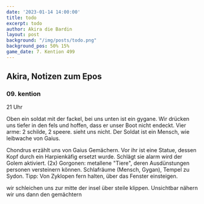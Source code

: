 ```yaml
---
date: '2023-01-14 14:00:00'
title: todo
excerpt: todo
author: Akira die Bardin
layout: post
background: "/img/posts/todo.png"
background_pos: 50% 15%
game_date: 7. Kention 499
---
```


<div class="rhyme">
  <blockquote>
  </blockquote>
</div>

## Akira, Notizen zum Epos

### 09. kention

21 Uhr

Oben ein soldat mit der fackel, bei uns unten ist ein gygane. Wir drücken uns tiefer in den fels und hoffen, dass er unser Boot nicht endeckt.
Vier arme: 2 schilde, 2 speere. sieht uns nicht. Der Soldat ist ein Mensch, wie leibwache von Gaius.

Chondrus erzählt uns von Gaius Gemächern. Vor ihr ist eine Statue, dessen Kopf durch ein Harpienkäfig ersetzt wurde. Schlägt sie alarm wird der Golem aktiviert. (2x)
Gorgonen: metallene "Tiere", deren Ausdünstungen personen versteinern können. Schlafräume (Mensch, Gygan), Tempel zu Sydon.
Tipp: Von Zyklopen fern halten, über das Fenster einsteigen.

wir schleichen uns zur mitte der insel über steile klippen. Unsichtbar nähern wir uns dann den gemächtern

<!--
Die Amazonen sind mit der Halbinsel Aresia in Verbindung, der Minotaure Zakroth der Wahnsinnige will seine Volksgenossen in Mytros befreien.

Mithral Shortsword +1 bestellt, am 10. tagen fertig.

pythor und ein grüner drache hängen zusammen, haben wir in telamok gehört
-->
